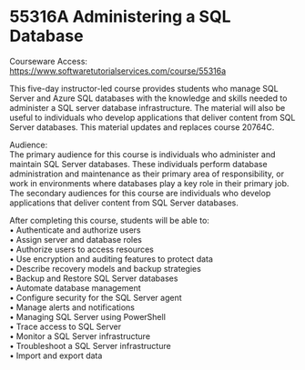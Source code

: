 # 55316A Administering a SQL Database
Courseware Access:  https://www.softwaretutorialservices.com/course/55316a

This five-day instructor-led course provides students who manage SQL Server and Azure SQL databases with the knowledge and skills needed to administer a SQL server database infrastructure. The material will also be useful to individuals who develop applications that deliver content from SQL Server databases. This material updates and replaces course 20764C.

Audience:<br>
The primary audience for this course is individuals who administer and maintain SQL Server databases. These individuals perform database administration and maintenance as their primary area of responsibility, or work in environments where databases play a key role in their primary job.
The secondary audiences for this course are individuals who develop applications that deliver content from SQL Server databases.

After completing this course, students will be able to:<br>
• Authenticate and authorize users<br>
• Assign server and database roles<br>
• Authorize users to access resources<br>
• Use encryption and auditing features to protect data<br>
• Describe recovery models and backup strategies<br>
• Backup and Restore SQL Server databases<br>
• Automate database management<br>
• Configure security for the SQL Server agent<br>
• Manage alerts and notifications<br>
• Managing SQL Server using PowerShell<br>
• Trace access to SQL Server<br>
• Monitor a SQL Server infrastructure<br>
• Troubleshoot a SQL Server infrastructure<br>
• Import and export data<br>
